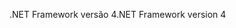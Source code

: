 <span data-ttu-id="e83bf-101">.NET Framework versão 4</span><span class="sxs-lookup"><span data-stu-id="e83bf-101">.NET Framework version 4</span></span>